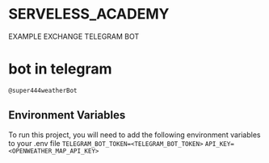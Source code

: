 # SERVELESS_ACADEMY
EXAMPLE EXCHANGE TELEGRAM BOT
# bot in telegram
`@super444weatherBot`
## Environment Variables
To run this project, you will need to add the following environment variables to your .env file
`TELEGRAM_BOT_TOKEN=<TELEGRAM_BOT_TOKEN>`
`API_KEY=<OPENWEATHER_MAP_API_KEY>`